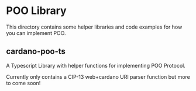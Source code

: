 # POO Library

This directory contains some helper libraries and code examples for how you can implement POO.

## cardano-poo-ts

A Typescript Library with helper functions for implementing POO Protocol.

Currently only contains a CIP-13 web+cardano URI parser function but more to come soon!